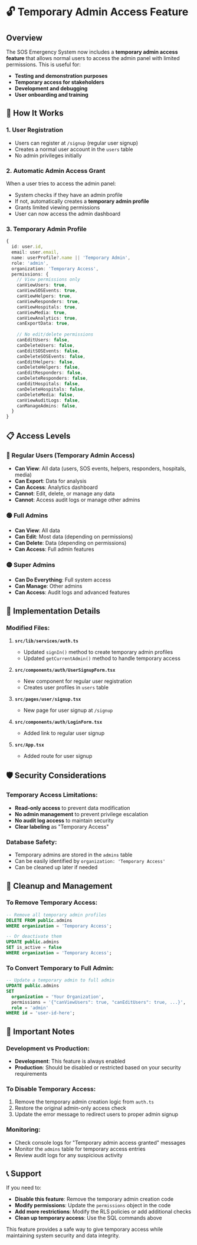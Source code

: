 # 🔓 Temporary Admin Access Feature

## Overview

The SOS Emergency System now includes a **temporary admin access feature** that allows normal users to access the admin panel with limited permissions. This is useful for:

- **Testing and demonstration purposes**
- **Temporary access for stakeholders**
- **Development and debugging**
- **User onboarding and training**

## 🚀 How It Works

### 1. User Registration
- Users can register at `/signup` (regular user signup)
- Creates a normal user account in the `users` table
- No admin privileges initially

### 2. Automatic Admin Access Grant
When a user tries to access the admin panel:
- System checks if they have an admin profile
- If not, automatically creates a **temporary admin profile**
- Grants limited viewing permissions
- User can now access the admin dashboard

### 3. Temporary Admin Profile
```typescript
{
  id: user.id,
  email: user.email,
  name: userProfile?.name || 'Temporary Admin',
  role: 'admin',
  organization: 'Temporary Access',
  permissions: {
    // View permissions only
    canViewUsers: true,
    canViewSOSEvents: true,
    canViewHelpers: true,
    canViewResponders: true,
    canViewHospitals: true,
    canViewMedia: true,
    canViewAnalytics: true,
    canExportData: true,
    
    // No edit/delete permissions
    canEditUsers: false,
    canDeleteUsers: false,
    canEditSOSEvents: false,
    canDeleteSOSEvents: false,
    canEditHelpers: false,
    canDeleteHelpers: false,
    canEditResponders: false,
    canDeleteResponders: false,
    canEditHospitals: false,
    canDeleteHospitals: false,
    canDeleteMedia: false,
    canViewAuditLogs: false,
    canManageAdmins: false,
  }
}
```

## 📋 Access Levels

### 🔵 Regular Users (Temporary Admin Access)
- **Can View**: All data (users, SOS events, helpers, responders, hospitals, media)
- **Can Export**: Data for analysis
- **Can Access**: Analytics dashboard
- **Cannot**: Edit, delete, or manage any data
- **Cannot**: Access audit logs or manage other admins

### 🟢 Full Admins
- **Can View**: All data
- **Can Edit**: Most data (depending on permissions)
- **Can Delete**: Data (depending on permissions)
- **Can Access**: Full admin features

### 🟡 Super Admins
- **Can Do Everything**: Full system access
- **Can Manage**: Other admins
- **Can Access**: Audit logs and advanced features

## 🔧 Implementation Details

### Modified Files:
1. **`src/lib/services/auth.ts`**
   - Updated `signIn()` method to create temporary admin profiles
   - Updated `getCurrentAdmin()` method to handle temporary access

2. **`src/components/auth/UserSignupForm.tsx`**
   - New component for regular user registration
   - Creates user profiles in `users` table

3. **`src/pages/user/signup.tsx`**
   - New page for user signup at `/signup`

4. **`src/components/auth/LoginForm.tsx`**
   - Added link to regular user signup

5. **`src/App.tsx`**
   - Added route for user signup

## 🛡️ Security Considerations

### Temporary Access Limitations:
- **Read-only access** to prevent data modification
- **No admin management** to prevent privilege escalation
- **No audit log access** to maintain security
- **Clear labeling** as "Temporary Access"

### Database Safety:
- Temporary admins are stored in the `admins` table
- Can be easily identified by `organization: 'Temporary Access'`
- Can be cleaned up later if needed

## 🧹 Cleanup and Management

### To Remove Temporary Access:
```sql
-- Remove all temporary admin profiles
DELETE FROM public.admins 
WHERE organization = 'Temporary Access';

-- Or deactivate them
UPDATE public.admins 
SET is_active = false 
WHERE organization = 'Temporary Access';
```

### To Convert Temporary to Full Admin:
```sql
-- Update a temporary admin to full admin
UPDATE public.admins 
SET 
  organization = 'Your Organization',
  permissions = '{"canViewUsers": true, "canEditUsers": true, ...}',
  role = 'admin'
WHERE id = 'user-id-here';
```

## 🚨 Important Notes

### Development vs Production:
- **Development**: This feature is always enabled
- **Production**: Should be disabled or restricted based on your security requirements

### To Disable Temporary Access:
1. Remove the temporary admin creation logic from `auth.ts`
2. Restore the original admin-only access check
3. Update the error message to redirect users to proper admin signup

### Monitoring:
- Check console logs for "Temporary admin access granted" messages
- Monitor the `admins` table for temporary access entries
- Review audit logs for any suspicious activity

## 📞 Support

If you need to:
- **Disable this feature**: Remove the temporary admin creation code
- **Modify permissions**: Update the `permissions` object in the code
- **Add more restrictions**: Modify the RLS policies or add additional checks
- **Clean up temporary access**: Use the SQL commands above

This feature provides a safe way to give temporary access while maintaining system security and data integrity. 
